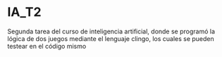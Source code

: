 # IA_T2
Segunda tarea del curso de inteligencia artificial, donde se programó la lógica de dos juegos mediante el lenguaje clingo, los cuales se pueden testear en el código mismo
